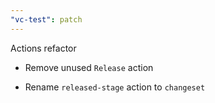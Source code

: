 ```yaml
---
"vc-test": patch
---
```


Actions refactor

* Remove unused `Release` action

* Rename `released-stage` action to `changeset`
